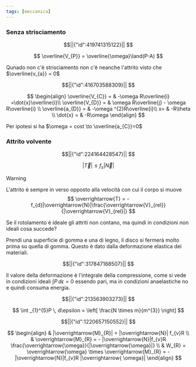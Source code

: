 ```yaml
---
tags: [meccanica]
---
```


### Senza strisciamento

```math
||{"id":419741315122}||


```
$$
\overline{V_{P}} = \overline{\omega}\land(P-A)
$$

Qunado non c'è strisciamento non c'è neanche l'attrito visto che $\overline{v_{a}} = 0$

```math
||{"id":416703588309}||


```
$$
\begin{align}
\overline{V_{C}} =  & -\omega R\overline{i} =\dot{x}\overline{i}\\
\overline{V_{D}} =  & \omega R\overline{j} - \omega R\overline{i} \\
\overline{a_{D}} =  & -\omega ^{2}R\overline{i}\\
x= & -R\theta \\
\dot{x} =  & -R\omega
\end{align}
$$

Per ipotesi si ha $\omega = cost \to \overline{a_{C}}=0$

### Attrito volvente
```math
||{"id":224164428547}||


```
$$
|\overrightarrow{T}| \leq f_{s}|\overrightarrow{N}|
$$
>[!warning]
L'attrito è sempre in verso opposto alla velocità con cui il corpo si muove
$$
\overrightarrow{T} = -f_{d}|\overrightarrow{N}|\frac{\overrightarrow{V}_{rel}}{|\overrightarrow{V}_{rel}|}
$$

Se il rotolamento è ideale gli attriti non contano, ma quindi in condizioni non ideali cosa succede?

Prendi una superficie di gomma e una di legno, il disco si fermerà molto prima su quella di gomma. Questo è dato dalla deformazione elastica dei materiali.

```math
||{"id":317847168507}||


```
Il valore della deformazione è l'integrale della compressione, come si vede in condizioni ideali $\int P \, d\epsilon = 0$ essendo pari, ma in condizioni anaelastiche no e quindi consuma energia.
```math
||{"id":213563903273}||


```
$$
\int _{1}^{5}P \, d\epsilon = \left[ \frac{N \times m}{m^{3}} \right]
$$
```math
||{"id":1220657150552}||


```
$$
\begin{align}
 & |\overrightarrow{M}_{R}| = |\overrightarrow{N}| f_{v}R \\
 & \overrightarrow{M}_{R} = - |\overrightarrow{N}|f_{v}R \frac{\overrightarrow{\omega}}{|\overrightarrow{\omega}|}  \\
 & W_{R} = \overrightarrow{\omega} \times \overrightarrow{M}_{R} = -|\overrightarrow{N}|f_{v}R |\overrightarrow{ \omega}|
\end{align}
$$

